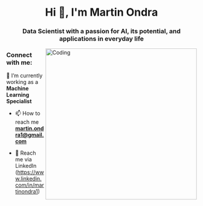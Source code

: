 <h1 align="center">Hi 👋, I'm Martin Ondra</h1>
<h3 align="center">Data Scientist with a passion for AI, its potential, and applications in everyday life </h3> 

<img align="right" alt="Coding" width="400" src="[https://dribbble.com/shots/23666432-Human-VS-AI-Illustration]">


<h3 align="left">Connect with me:</h3>
<p align="left">

  🌱 I’m currently working as a **Machine Learning Specialist** 

- 📫 How to reach me **martin.ondra1@gmail.com**

- 📄 Reach me via LinkedIn (https://www.linkedin.com/in/martinondra1)
</p>
